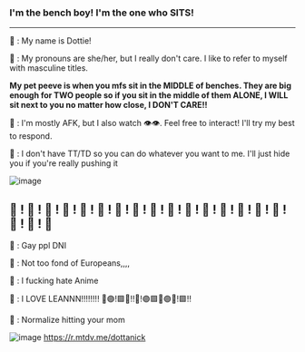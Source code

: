 ### I'm the bench boy! I'm the one who **SITS**!
-------------------------------------------------------------------------------------------------------------------
🥪 : My name is Dottie!

🥞 : My pronouns are she/her, but I really don't care. I like to refer to myself with masculine titles.

**My pet peeve is when you mfs sit in the MIDDLE of benches. They are big enough for TWO people so if you sit in the middle of them ALONE, I WILL sit next to you no matter how close, I DON'T CARE!!**

🍰 : I'm mostly AFK, but I also watch :eye::eye:. Feel free to interact! I'll try my best to respond.

🐌 : I don't have TT/TD so you can do whatever you want to me. I'll just hide you if you're really pushing it

![image](https://user-images.githubusercontent.com/102858874/164369239-650e3d71-3248-4e8b-a8a4-28b9d67a3ebe.png)

:imp: ! :imp: ! :imp: ! :imp: ! :imp: ! :imp: ! :imp: ! :imp: ! :imp: ! :imp: ! :imp: ! :imp: ! :imp: ! :imp: ! :imp: ! :imp: ! :imp: ! :imp: ! :imp: 
------------------------------------------------------------------------------------------------------------------------
🥩 : Gay ppl DNI

🦐 : Not too fond of Europeans,,,,

🐙 : I fucking hate Anime

🥤 : I LOVE LEANNN!!!!!!!! 💜🟣!🟪💜!!💜!🟣🟪💜🟣💜!🟪!!

🦀 : Normalize hitting your mom

![image](https://user-images.githubusercontent.com/102858874/164367942-3c9facee-8c42-4b53-aea9-1a6895b52ec6.png)
https://r.mtdv.me/dottanick
